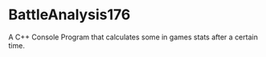 # BattleAnalysis176
A C++ Console Program that calculates some in games stats after a certain time.
